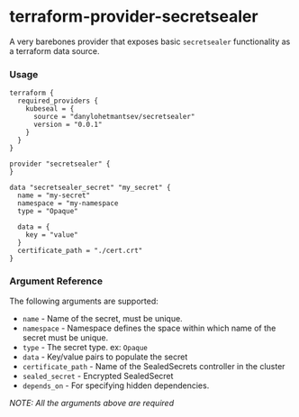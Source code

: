 terraform-provider-secretsealer
================================

A very barebones provider that exposes basic `secretsealer` functionality as a terraform data source.


### Usage

```HCL
terraform {
  required_providers {
    kubeseal = {
      source = "danylohetmantsev/secretsealer"
      version = "0.0.1"
    }
  }
}

provider "secretsealer" {
}

data "secretsealer_secret" "my_secret" {
  name = "my-secret"
  namespace = "my-namespace
  type = "Opaque"

  data = {
    key = "value"
  }
  certificate_path = "./cert.crt"
}
```


### Argument Reference

The following arguments are supported:
- `name` - Name of the secret, must be unique.
- `namespace` - Namespace defines the space within which name of the secret must be unique.
- `type` -  The secret type. ex: `Opaque`
- `data` - Key/value pairs to populate the secret
- `certificate_path` - Name of the SealedSecrets controller in the cluster
- `sealed_secret` - Encrypted SealedSecret
- `depends_on` - For specifying hidden dependencies.

*NOTE: All the arguments above are required*
